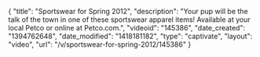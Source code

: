 {
    "title": "Sportswear for Spring 2012",
    "description": "Your pup will be the talk of the town in one of these sportswear apparel items! Available at your local Petco or online at Petco.com.",
    "videoid": "145386",
    "date_created": "1394762648",
    "date_modified": "1418181182",
    "type": "captivate",
    "layout": "video",
    "url": "\/v\/sportswear-for-spring-2012\/145386"
}